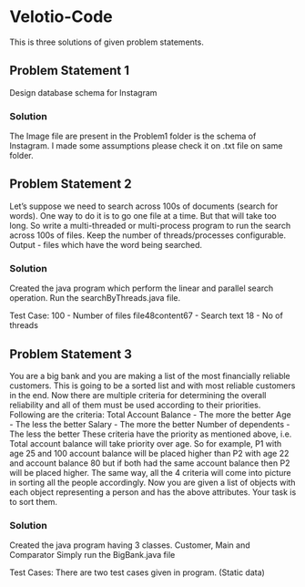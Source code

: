 # Velotio-Code
This is three solutions of given problem statements.

## Problem Statement 1
Design database schema for Instagram

### Solution
The Image file are present in the Problem1 folder is the schema of Instagram.
I made some assumptions please check it on .txt file on same folder.

## Problem Statement 2

Let’s suppose we need to search across 100s of documents (search for words). One way to do it is to go one file at a time. 
But that will take too long. So write a multi-threaded or multi-process program to run the search across 100s of files. 
Keep the number of threads/processes configurable. 
Output - files which have the word being searched.

### Solution
Created the java program which perform the linear and parallel search operation.
Run the searchByThreads.java file.

Test Case: 
100                 - Number of files
file48content67     - Search text
18                  - No of threads

## Problem Statement 3
You are a big bank and you are making a list of the most financially reliable customers. 
This is going to be a sorted list and with most reliable customers in the end. Now there are multiple criteria for 
determining the overall reliability and all of them must be used according to their priorities. Following are the criteria:
Total Account Balance - The more the better
Age - The less the better
Salary - The more the better
Number of dependents - The less the better
These criteria have the priority as mentioned above, i.e. Total account balance will take priority over age. So for example, 
P1 with age 25 and 100 account balance will be placed higher than P2 with age 22 and account balance 80 
but if both had the same account balance then P2 will be placed higher. The same way, all the 4 criteria will come 
into picture in sorting all the people accordingly.
Now you are given a list of objects with each object representing a person and has the above attributes. 
Your task is to sort them.

### Solution
Created the java program having 3 classes. Customer, Main and Comparator
Simply run the BigBank.java file

Test Cases: 
There are two test cases given in program. (Static data)
